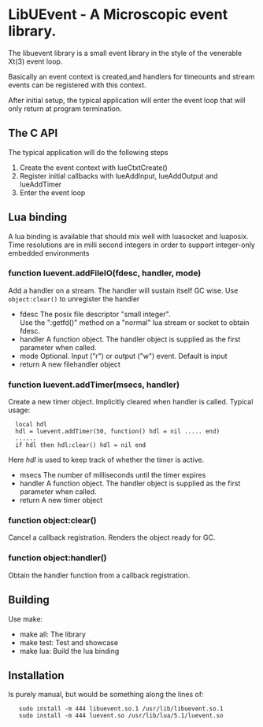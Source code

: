 LibUEvent - A Microscopic event library.
========================================

The libuevent library is a small event library in the style of the venerable
Xt(3) event loop.

Basically an event context is created,and handlers for timeounts and stream
events can be registered with this context.

After initial setup, the typical application will enter the event loop that
will only return at program termination.

The C API
---------
The typical application will do the following steps
1. Create the event context with lueCtxtCreate()
2. Register initial callbacks with lueAddInput, lueAddOutput and lueAddTimer
3. Enter the event loop

Lua binding
-----------
A lua binding is available that should mix well with luasocket and luaposix.
Time resolutions are in milli second integers in order to support integer-only
embedded environments

### function luevent.addFileIO(fdesc, handler, mode)
Add a handler on a stream.  The handler will sustain itself GC wise.
Use `object:clear()` to unregister the handler
* fdesc   The posix file descriptor "small integer".  
          Use the ":getfd()" method on a "normal" lua stream or socket to obtain fdesc.
* handler A function object. The handler object is supplied as the first parameter when called.
* mode    Optional. Input ("r") or output ("w") event. Default is input
* return  A new filehandler object

### function luevent.addTimer(msecs, handler)
Create a new timer object. Implicitly cleared when handler is called.
Typical usage:
```
  local hdl
  hdl = luevent.addTimer(50, function() hdl = nil ..... end)
  ......
  if hdl then hdl:clear() hdl = nil end
```
Here *hdl* is used to keep track of whether the timer is active.

* msecs   The number of milliseconds until the timer expires
* handler A function object. The handler object is supplied as the first parameter when called.
* return  A new timer object

### function object:clear()
Cancel a callback registration. Renders the object ready for GC.

### function object:handler()
Obtain the handler function from a callback registration.


Building
--------
Use make:

* make all: The library
* make test: Test and showcase
* make lua: Build the lua binding

Installation
------------
Is purely manual, but would be something along the lines of:
```
   sudo install -m 444 libuevent.so.1 /usr/lib/libuevent.so.1
   sudo install -m 444 luevent.so /usr/lib/lua/5.1/luevent.so
```
<!-- vim: set syntax=mkd textwidth=79 nofoldenable: -->

